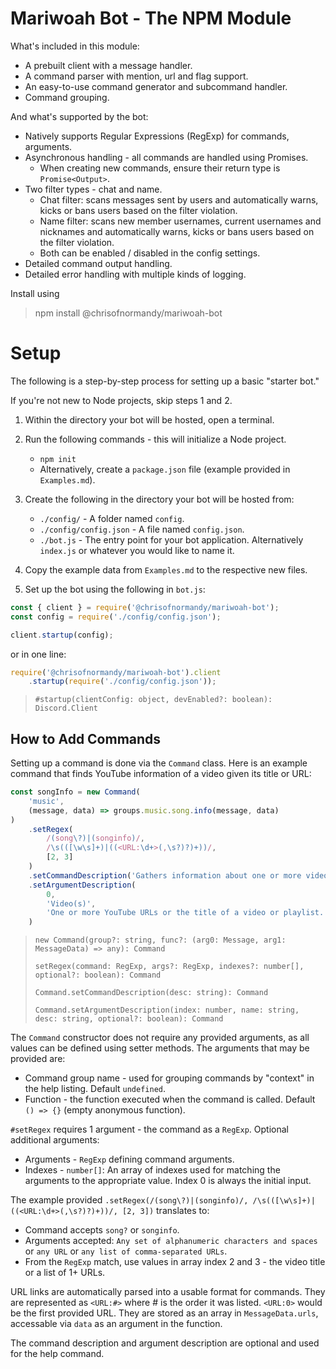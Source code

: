 # Mariwoah Bot - The NPM Module

What's included in this module:
- A prebuilt client with a message handler.
- A command parser with mention, url and flag support.
- An easy-to-use command generator and subcommand handler.
- Command grouping.

And what's supported by the bot:
- Natively supports Regular Expressions (RegExp) for commands, arguments.
- Asynchronous handling - all commands are handled using Promises.
    - When creating new commands, ensure their return type is `Promise<Output>`.
- Two filter types - chat and name.
    - Chat filter: scans messages sent by users and automatically warns, kicks or bans users based on the filter violation.
    - Name filter: scans new member usernames, current usernames and nicknames and automatically warns, kicks or bans users based on the filter violation.
    - Both can be enabled / disabled in the config settings.
- Detailed command output handling.
- Detailed error handling with multiple kinds of logging.

Install using
> npm install @chrisofnormandy/mariwoah-bot

# Setup
The following is a step-by-step process for setting up a basic "starter bot."

If you're not new to Node projects, skip steps 1 and 2.

1. Within the directory your bot will be hosted, open a terminal.
2. Run the following commands - this will initialize a Node project.
    - `npm init`
    - Alternatively, create a `package.json` file (example provided in `Examples.md`).

3. Create the following in the directory your bot will be hosted from:
    - `./config/` - A folder named `config`.
    - `./config/config.json` - A file named `config.json`.
    - `./bot.js` - The entry point for your bot application. Alternatively `index.js` or whatever you would like to name it.

4. Copy the example data from `Examples.md` to the respective new files.
5. Set up the bot using the following in `bot.js`:
```js
const { client } = require('@chrisofnormandy/mariwoah-bot');
const config = require('./config/config.json');

client.startup(config);
```

or in one line:
```js
require('@chrisofnormandy/mariwoah-bot').client
    .startup(require('./config/config.json'));
```

> `#startup(clientConfig: object, devEnabled?: boolean): Discord.Client`

## How to Add Commands
Setting up a command is done via the `Command` class.
Here is an example command that finds YouTube information of a video given its title or URL:
```js
const songInfo = new Command(
    'music',
    (message, data) => groups.music.song.info(message, data)
)
    .setRegex(
        /(song\?)|(songinfo)/,
        /\s(([\w\s]+)|((<URL:\d+>(,\s?)?)+))/,
        [2, 3]
    )
    .setCommandDescription('Gathers information about one or more videos.')
    .setArgumentDescription(
        0,
        'Video(s)',
        'One or more YouTube URLs or the title of a video or playlist.'
    )
```
> `new Command(group?: string, func?: (arg0: Message, arg1: MessageData) => any): Command`
>
> `setRegex(command: RegExp, args?: RegExp, indexes?: number[], optional?: boolean): Command`
>
> `Command.setCommandDescription(desc: string): Command`
>
> `Command.setArgumentDescription(index: number, name: string, desc: string, optional?: boolean): Command`

The `Command` constructor does not require any provided arguments, as all values can be defined using setter methods.
The arguments that may be provided are:
- Command group name - used for grouping commands by "context" in the help listing. Default `undefined`.
- Function - the function executed when the command is called. Default `() => {}` (empty anonymous function).

`#setRegex` requires 1 argument - the command as a `RegExp`. Optional additional arguments:
- Arguments - `RegExp` defining command arguments.
- Indexes - `number[]`: An array of indexes used for matching the arguments to the appropriate value. Index 0 is always the initial input.

The example provided `.setRegex(/(song\?)|(songinfo)/, /\s(([\w\s]+)|((<URL:\d+>(,\s?)?)+))/, [2, 3])` translates to:
- Command accepts `song?` or `songinfo`.
- Arguments accepted: `Any set of alphanumeric characters and spaces` or `any URL` or `any list of comma-separated URLs`.
- From the `RegExp` match, use values in array index 2 and 3 - the video title or a list of 1+ URLs.

URL links are automatically parsed into a usable format for commands. They are represented as `<URL:#>` where # is the order it was listed. `<URL:0>` would be the first provided URL. They are stored as an array in `MessageData.urls`, accessable via `data` as an argument in the function.

The command description and argument description are optional and used for the help command.